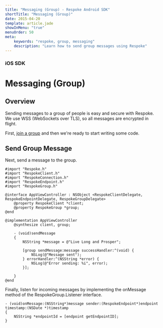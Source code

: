```yaml
---
title: "Messaging (Group) - Respoke Android SDK"
shortTitle: "Messaging (Group)"
date: 2015-04-20
template: article.jade
showInMenu: "true"
menuOrder: 50
meta:
    keywords: "respoke, group, messaging"
    description: "Learn how to send group messages using Respoke"
---
```


### iOS SDK
# Messaging (Group)

## Overview

Sending messages to a group of people is easy and secure with Respoke. We use WSS (WebSockets over TLS), so all messages are encrypted in flight.

First, [join a group](/client/ios/guide/group-joining.html) and then we're ready to start writing some code.

## Send Group Message

Next, send a message to the group.
    
    #import "Respoke.h"
    #import "RespokeClient.h"
    #import "RespokeConnection.h"
    #import "RespokeEndpoint.h"
    #import "RespokeGroup.h"
    
    @interface AppViewController : NSObject <RespokeClientDelegate, RespokeEndpointDelegate, RespokeGroupDelegate>
        @property RespokeClient *client;
        @property RespokeGroup *group;
    @end
    
    @implementation AppViewController
        @synthesize client, group;
        
        - (void)sendMessage
        {
            NSString *message = @"Live Long and Prosper";
        
            [group sendMessage:message successHandler:^(void) {
                NSLog(@"Message sent");
            } errorHandler:^(NSString *error) {
                NSLog(@"Error sending: %i", error);
            }];
        
        }
    @end
    
Finally, listen for incoming messages by implementing the onMessage method of the RespokeGroup.Listener interface.

    - (void)onMessage:(NSString*)message sender:(RespokeEndpoint*)endpoint timestamp:(NSDate *)timestamp
    {
        NSString *endpointId = [endpoint getEndpointID];
    }